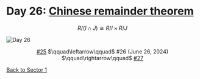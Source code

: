 # Day 26: [Chinese remainder theorem](https://en.wikipedia.org/wiki/Chinese_remainder_theorem)

$$R/(I\cap J)\cong R/I\times R/J$$

<picture><img alt="Day 26" src="0026.png"></picture>

<center><a href="0025.html">#25</a> $\qquad\leftarrow\qquad$ #26 (June 26, 2024) $\qquad\rightarrow\qquad$ <a href="0027.html">#27</a></center>

[Back to Sector 1](../0-63.md)